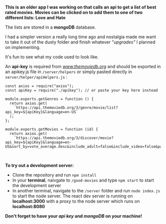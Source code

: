 **This is an older app I was working on that calls an api to get a list of best rated movies. Movies can be clicked on to add them to one of two different lists: Love and Hate**

The lists are stored in a **mongoDB** database.

I had a simpler version a really long time ago and nostalgia made me want to take it out of the dusty folder and finish whatever _"upgrades"_ I planned on implementing.

It's fun to see what my code used to look like.

An **api-key** is required from *www.themoviedb.org* and should be exported in an apikey.js file in `/server/helpers` or simply pasted directly in `server/helper/apiHelpers.js` :

```
const axios = require("axios");
const apiKey = require("./apikey"); // or paste your key here instead

module.exports.getGenres = function () {
  return axios.get(
    `https://api.themoviedb.org/3/genre/movie/list?api_key=${apiKey}&language=en-US`
  );
};

module.exports.getMovies = function (id) {
  return axios.get(
    `https://api.themoviedb.org/3/discover/movie?api_key=${apiKey}&language=en-US&sort_by=vote_average.desc&include_adult=false&include_video=false&page=1&vote_count.gte=100&with_genres=${id}`
```

<br/>

**To try out a development server:**

- Clone the repository and run `npm install`
- In your **terminal**, naivgate to `/good-movies` and type `npm start` to start the development server
- In another terminal, navigate to the `/server` folder and run `node index.js` to start the node server. The react dev server is running on **localhost:3000** with a proxy to the node server which runs on **localhost:8080**

**Don't forget to have your _api key_ and _mongoDB_ on your machine!**
